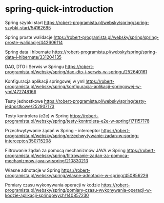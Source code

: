 # spring-quick-introduction
Spring szybki start
https://robert-programista.pl/websky/spring/spring-szybki-start/54162685

Spring proste walidacje
https://robert-programista.pl/websky/spring/spring-proste-walidacje/442606114

Spring data i hibernate
https://robert-programista.pl/websky/spring/spring-data-i-hibernate/331204135

DAO, DTO i Serwis w Springu
https://robert-programista.pl/websky/spring/dao-dto-i-serwis-w-springu/252640161

Konfiguracja aplikacji springowej w yml
https://robert-programista.pl/websky/spring/konfiguracja-aplikacji-springowej-w-yml/472748166

Testy jednostkowe
https://robert-programista.pl/websky/spring/testy-jednostkowe/252907173

Testy kontrolera (e2e) w Spring
https://robert-programista.pl/websky/spring/testy-kontrolera-e2e-w-spring/171157178

Przechwytywanie żądań w Spring – interceptor
https://robert-programista.pl/websky/spring/przechwytywanie-zadan-w-spring-interceptor/350715208

Filtrowanie żądań za pomocą mechanizmów JAVA w Spring
https://robert-programista.pl/websky/spring/filtrowanie-zadan-za-pomoca-mechanizmow-java-w-spring/210830213

Własne adnotacje w Spring
https://robert-programista.pl/websky/spring/wlasne-adnotacje-w-spring/450856226

Pomiary czasu wykonywania operacji w kodzie
https://robert-programista.pl/websky/spring/pomiary-czasu-wykonywania-operacji-w-kodzie-aplikacji-springowych/140857230